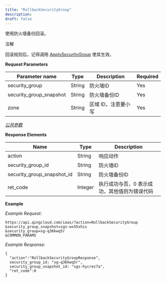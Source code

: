 ```yaml
---
title: "RollbackSecurityGroup"
description: 
draft: false
---
```




使用防火墙备份回滚。

注解

回滚规则后，记得调用 [_ApplySecurityGroup_](apply_security_group.html#api-apply-security-group) 使其生效。

**Request Parameters**

| Parameter name | Type | Description | Required |
| --- | --- | --- | --- |
| security_group | String | 防火墙ID | Yes |
| security_group_snapshot | String | 防火墙备份ID | Yes |
| zone | String | 区域 ID，注意要小写 | Yes |

[_公共参数_](../../../parameters)

**Response Elements**

| Name | Type | Description |
| --- | --- | --- |
| action | String | 响应动作 |
| security_group_id | String | 防火墙ID |
| security_group_snapshot_id | String | 防火墙备份ID |
| ret_code | Integer | 执行成功与否，0 表示成功，其他值则为错误代码 |

**Example**

_Example Request_:

```
https://api.qingcloud.com/iaas/?action=RollbackSecurityGroup
&security_group_snapshot=sgs-wx55xhix
&security_group=sg-q36kwq5r
&COMMON_PARAMS
```

_Example Response_:

```
{
  "action":"RollbackSecurityGroupResponse",
  security_group_id: "sg-q36kwq5r",
  security_group_snapshot_id: "sgs-hycrez7a",
  "ret_code":0
}
```
